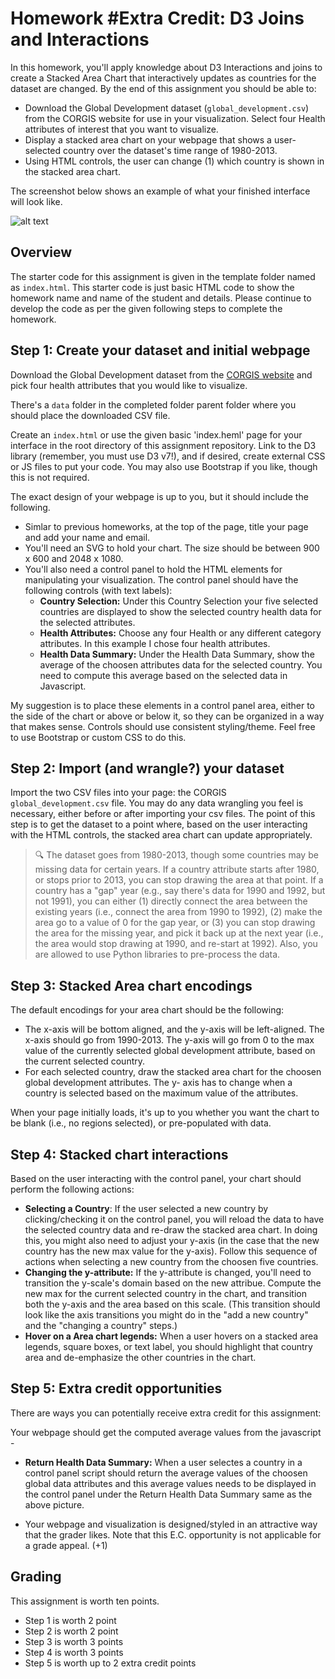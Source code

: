 # Homework #Extra Credit: D3 Joins and Interactions

In this homework, you'll apply knowledge about D3 Interactions and joins to create a Stacked Area Chart that interactively updates as countries for the dataset are changed. By the end of this assignment you should be able to:

- Download the Global Development dataset (`global_development.csv`) from the CORGIS website for use in your visualization. Select four Health attributes of interest that you want to visualize.
- Display a stacked area chart on your webpage that shows a user-selected country over the dataset's time range of 1980-2013.
- Using HTML controls, the user can change (1) which country is shown in the stacked area chart.

The screenshot below shows an example of what your finished interface will look like.

![alt text](https://github.com/Karthik-Aravapalli/extra-credit-karavapa/blob/main/images/extra_credit_image.gif)

## Overview

The starter code for this assignment is given in the template folder named as `index.html`. This starter code is just basic HTML code to show the homework name and name of the student and details. Please continue to develop the code as per the given following steps to complete the homework.

## Step 1: Create your dataset and initial webpage


Download the Global Development dataset from the [CORGIS website](https://corgis-edu.github.io/corgis/csv/) and pick four health attributes that you would like to visualize.

There's a `data` folder in the completed folder parent folder where you should place the downloaded CSV file.

Create an `index.html` or use the given basic 'index.heml' page for your interface in the root directory of this assignment repository. Link to the D3 library (remember, you must use D3 v7!), and if desired, create external CSS or JS files to put your code. You may also use Bootstrap if you like, though this is not required.

The exact design of your webpage is up to you, but it should include the following.

- Simlar to previous homeworks, at the top of the page, title your page and add your name and email.
- You'll need an SVG to hold your chart. The size should be between 900 x 600 and 2048 x 1080.
- You'll also need a control panel to hold the HTML elements for manipulating your visualization. The control panel should have the following controls (with text labels):
    - **Country Selection:** Under this Country Selection your five selected countries are displayed to show the selected country health data for the selected attributes.
    - **Health Attributes:** Choose any four Health or any different category attributes. In this example I chose four health attributes.
    - **Health Data Summary:** Under the Health Data Summary, show the average of the choosen attributes data for the selected country. You need to compute this average based on the selected data in Javascript.
   
My suggestion is to place these elements in a control panel area, either to the side of the chart or above or below it, so they can be organized in a way that makes sense. Controls should use consistent styling/theme. Feel free to use Bootstrap or custom CSS to do this.

## Step 2: Import (and wrangle?) your dataset

Import the two CSV files into your page: the CORGIS `global_development.csv` file. You may do any data wrangling you feel is necessary, either before or after importing your csv files. The point of this step is to get the dataset to a point where, based on the user interacting with the HTML controls, the stacked area chart can update appropriately.

> 🔍 The dataset goes from 1980-2013, though some countries may be missing data for certain years. If a country attribute starts after 1980, or stops prior to 2013, you can stop drawing the area at that point. If a country has a "gap" year (e.g., say there's data for 1990 and 1992, but not 1991), you can either (1) directly connect the area between the existing years (i.e., connect the area from 1990 to 1992), (2) make the area go to a value of 0 for the gap year, or (3) you can stop drawing the area for the missing year, and pick it back up at the next year (i.e., the area would stop drawing at 1990, and re-start at 1992). Also, you are allowed to use Python libraries to pre-process the data.

## Step 3: Stacked Area chart encodings
The default encodings for your area chart should be the following:
- The x-axis will be bottom aligned, and the y-axis will be left-aligned. The x-axis should go from 1990-2013. The y-axis will go from 0 to the max value of the currently selected global development attribute, based on the current selected country.
- For each selected country, draw the stacked area chart for the choosen global development attributes. The y- axis has to change when a country is selected based on the maximum value of the attributes.

When your page initially loads, it's up to you whether you want the chart to be blank (i.e., no regions selected), or pre-populated with data.

## Step 4: Stacked chart interactions

Based on the user interacting with the control panel, your chart should perform the following actions:
- **Selecting a Country**: If the user selected a new country by clicking/checking it on the control panel, you will reload the data to have the selected country data and re-draw the stacked area chart. In doing this, you might also need to adjust your y-axis (in the case that the new country has the new max value for the y-axis). Follow this sequence of actions when selecting a new country from the choosen five countries.
- **Changing the y-attribute:** If the y-attribute is changed, you'll need to transition the y-scale's domain based on the new attribue. Compute the new max for the current selected country in the chart, and transition both the y-axis and the area based on this scale. (This transition should look like the axis transitions you might do in the "add a new country" and the "changing a country" steps.)
- **Hover on a Area chart legends:** When a user hovers on a stacked area legends, square boxes, or text label, you should highlight that country area and de-emphasize the other countries in the chart.


## Step 5: Extra credit opportunities

There are ways you can potentially receive extra credit for this assignment:

Your webpage should get the computed average values from the javascript -

- **Return Health Data Summary:** When a user selectes a country in a control panel script should return the average values of the choosen global data attributes and this average values needs to be displayed in the control panel under the Return Health Data Summary same as the above picture. 

- Your webpage and visualization is designed/styled in an attractive way that the grader likes. Note that this E.C. opportunity is not applicable for a grade appeal. (+1)

## Grading

This assignment is worth ten points.

- Step 1 is worth 2 point
- Step 2 is worth 2 point
- Step 3 is worth 3 points
- Step 4 is worth 3 points
- Step 5 is worth up to 2 extra credit points
